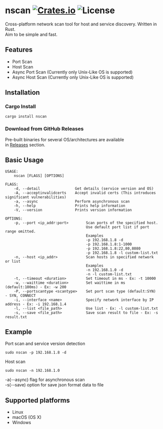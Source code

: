 [crates-badge]: https://img.shields.io/crates/v/nscan.svg
[crates-url]: https://crates.io/crates/nscan
[license-badge]: https://img.shields.io/crates/l/nscan.svg
[netscan-url]: https://github.com/shellrow/netscan

# nscan [![Crates.io][crates-badge]][crates-url] ![License][license-badge]
Cross-platform network scan tool for host and service discovery. Written in Rust.  
Aim to be simple and fast.  

## Features
- Port Scan
- Host Scan
- Async Port Scan (Currently only Unix-Like OS is supported)
- Async Host Scan (Currently only Unix-Like OS is supported)

## Installation
### Cargo Install
```
cargo install nscan
```

### Download from GitHub Releases 
Pre-built binaries for several OS/architectures are available  
in [Releases](https://github.com/shellrow/nscan/releases) section.  

## Basic Usage
```
USAGE:
    nscan [FLAGS] [OPTIONS]

FLAGS:
    -d, --detail                Get details (service version and OS)
    -A, --acceptinvalidcerts    Accept invalid certs (This introduces significant vulnerabilities)
    -a, --async                 Perform asynchronous scan
    -h, --help                  Prints help information
    -V, --version               Prints version information

OPTIONS:
    -p, --port <ip_addr:port>        Scan ports of the specified host. 
                                     Use default port list if port range omitted. 
                                     Examples 
                                     -p 192.168.1.8 -d 
                                     -p 192.168.1.8:1-1000 
                                     -p 192.168.1.8:22,80,8080 
                                     -p 192.168.1.8 -l custom-list.txt
    -n, --host <ip_addr>             Scan hosts in specified network or list 
                                     Examples 
                                     -n 192.168.1.0 -d 
                                     -n -l custom-list.txt
    -t, --timeout <duration>         Set timeout in ms - Ex: -t 10000
    -w, --waittime <duration>        Set waittime in ms (default:100ms) - Ex: -w 200
    -P, --portscantype <scantype>    Set port scan type (default:SYN) - SYN, CONNECT
    -i, --interface <name>           Specify network interface by IP address - Ex: -i 192.168.1.4
    -l, --list <file_path>           Use list - Ex: -l custom-list.txt
    -s, --save <file_path>           Save scan result to file - Ex: -s result.txt
```

## Example
Port scan and service version detection   
```
sudo nscan -p 192.168.1.8 -d 
```

Host scan  
```
sudo nscan -n 192.168.1.0   
```

-a(--async) flag for asynchronous scan  
-s(--save) option for save json format data to file  

## Supported platforms
- Linux
- macOS (OS X)
- Windows

